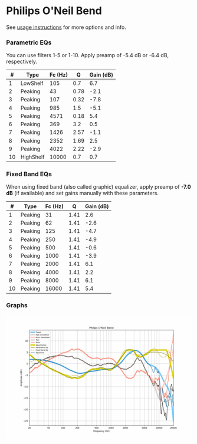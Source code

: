 # Philips O'Neil Bend
See [usage instructions](https://github.com/jaakkopasanen/AutoEq#usage) for more options and info.

### Parametric EQs
You can use filters 1-5 or 1-10. Apply preamp of -5.4 dB or -6.4 dB, respectively.

|   # | Type      |   Fc (Hz) |    Q |   Gain (dB) |
|-----|-----------|-----------|------|-------------|
|   1 | LowShelf  |       105 | 0.7  |         6.7 |
|   2 | Peaking   |        43 | 0.78 |        -2.1 |
|   3 | Peaking   |       107 | 0.32 |        -7.8 |
|   4 | Peaking   |       985 | 1.5  |        -5.1 |
|   5 | Peaking   |      4571 | 0.18 |         5.4 |
|   6 | Peaking   |       369 | 3.2  |         0.5 |
|   7 | Peaking   |      1426 | 2.57 |        -1.1 |
|   8 | Peaking   |      2352 | 1.69 |         2.5 |
|   9 | Peaking   |      4022 | 2.22 |        -2.9 |
|  10 | HighShelf |     10000 | 0.7  |         0.7 |

### Fixed Band EQs
When using fixed band (also called graphic) equalizer, apply preamp of **-7.0 dB** (if available) and set gains manually with these parameters.

|   # | Type    |   Fc (Hz) |    Q |   Gain (dB) |
|-----|---------|-----------|------|-------------|
|   1 | Peaking |        31 | 1.41 |         2.6 |
|   2 | Peaking |        62 | 1.41 |        -2.6 |
|   3 | Peaking |       125 | 1.41 |        -4.7 |
|   4 | Peaking |       250 | 1.41 |        -4.9 |
|   5 | Peaking |       500 | 1.41 |        -0.6 |
|   6 | Peaking |      1000 | 1.41 |        -3.9 |
|   7 | Peaking |      2000 | 1.41 |         6.1 |
|   8 | Peaking |      4000 | 1.41 |         2.2 |
|   9 | Peaking |      8000 | 1.41 |         6.1 |
|  10 | Peaking |     16000 | 1.41 |         5.4 |

### Graphs
![](./Philips%20O'Neil%20Bend.png)
